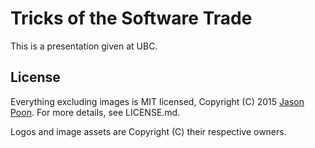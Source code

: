 # Tricks of the Software Trade
This is a presentation given at UBC.


## License
Everything excluding images is MIT licensed, Copyright (C) 2015 [Jason Poon](http://www.jasonpoon.ca). For more details, see LICENSE.md. 

Logos and image assets are Copyright (C) their respective owners.
